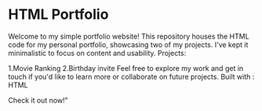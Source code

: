 # HTML Portfolio
Welcome to my simple portfolio website! This repository houses the HTML code for my personal portfolio, showcasing two of my projects. I've kept it minimalistic to focus on content and usability.
Projects:

1.Movie Ranking
2.Birthday invite
Feel free to explore my work and get in touch if you'd like to learn more or collaborate on future projects.
Built with : HTML

Check it out now!"
